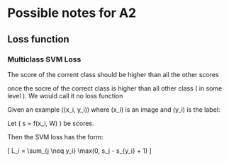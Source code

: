 # Possible notes for A2

## Loss function 

### Multiclass SVM Loss

The score of the corrent class should be higher than all the other scores

once the socre of the correct class is higher than all other class ( in some level ). We would call it no loss function 

Given an example \((x_i, y_i)\) where \(x_i\) is an image and \(y_i\) is the label:

Let \( s = f(x_i, W) \) be scores.

Then the SVM loss has the form:

\[ L_i = \sum_{j \neq y_i} \max(0, s_j - s_{y_i} + 1) \]



